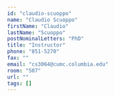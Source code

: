 ```yaml
---
id: "claudio-scuoppo"
name: "Claudio Scuoppo"
firstName: "Claudio"
lastName: "Scuoppo"
postNominalLetters: "PhD"
title: "Instructor"
phone: "851-5270"
fax: ""
email: "cs3064@cumc.columbia.edu"
room: "507"
url: ""
tags: []
---
```

